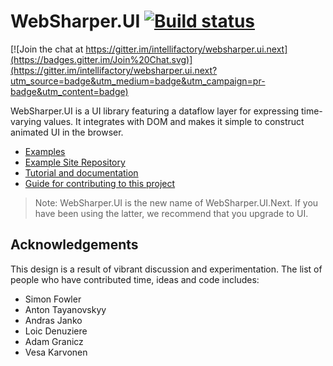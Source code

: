 # WebSharper.UI [![Build status](https://ci.appveyor.com/api/projects/status/scmqf68re8otea8h)](https://ci.appveyor.com/project/Jand42/websharper-ui-next)

[![Join the chat at https://gitter.im/intellifactory/websharper.ui.next](https://badges.gitter.im/Join%20Chat.svg)](https://gitter.im/intellifactory/websharper.ui.next?utm_source=badge&utm_medium=badge&utm_campaign=pr-badge&utm_content=badge)

WebSharper.UI is a UI library featuring a dataflow layer for expressing
time-varying values. It integrates with DOM and makes it
simple to construct animated UI in the browser.

* [Examples](https://websharper-samples.github.io/ui/)
* [Example Site Repository](https://github.com/websharper-samples/ui)
* [Tutorial and documentation](https://developers.websharper.com/docs/v4.x/fs/ui)
* [Guide for contributing to this project](https://github.com/dotnet-websharper/ui/blob/master/CONTRIBUTING.md)

> Note: WebSharper.UI is the new name of WebSharper.UI.Next. If you have been using the latter, we recommend that you upgrade to UI.

## Acknowledgements

This design is a result of vibrant discussion and experimentation.  The list of people who have contributed
time, ideas and code includes:

* Simon Fowler
* Anton Tayanovskyy
* Andras Janko
* Loic Denuziere
* Adam Granicz
* Vesa Karvonen
